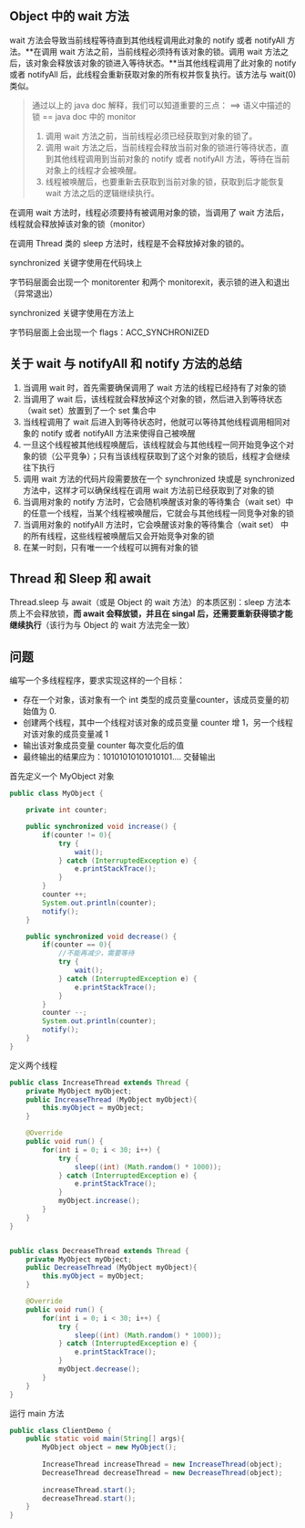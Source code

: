 ## Object 中的  wait 方法

wait 方法会导致当前线程等待直到其他线程调用此对象的 notify 或者 notifyAll 方法。**在调用 wait 方法之前，当前线程必须持有该对象的锁。调用 wait 方法之后，该对象会释放该对象的锁进入等待状态。**当其他线程调用了此对象的 notify 或者 notifyAll 后，此线程会重新获取对象的所有权并恢复执行。该方法与 wait(0) 类似。

> 通过以上的 java doc 解释，我们可以知道重要的三点： ==> 语义中描述的锁 == java doc 中的 monitor
>
> 1. 调用 wait 方法之前，当前线程必须已经获取到对象的锁了。
> 2. 调用 wait 方法之后，当前线程会释放当前对象的锁进行等待状态，直到其他线程调用到当前对象的 notify 或者 notifyAll 方法，等待在当前对象上的线程才会被唤醒。
> 3. 线程被唤醒后，也要重新去获取到当前对象的锁，获取到后才能恢复 wait 方法之后的逻辑继续执行。



在调用 wait 方法时，线程必须要持有被调用对象的锁，当调用了 wait 方法后，线程就会释放掉该对象的锁（monitor）

在调用 Thread 类的 sleep 方法时，线程是不会释放掉对象的锁的。



synchronized 关键字使用在代码块上

字节码层面会出现一个 monitorenter 和两个 monitorexit，表示锁的进入和退出（异常退出）

synchronized 关键字使用在方法上

字节码层面上会出现一个 flags：ACC_SYNCHRONIZED



## 关于 wait 与 notifyAll 和 notify 方法的总结

1. 当调用 wait 时，首先需要确保调用了 wait 方法的线程已经持有了对象的锁
2. 当调用了 wait 后，该线程就会释放掉这个对象的锁，然后进入到等待状态（wait set）放置到了一个 set 集合中
3. 当线程调用了 wait 后进入到等待状态时，他就可以等待其他线程调用相同对象的 notify 或者 notifyAll 方法来使得自己被唤醒
4. 一旦这个线程被其他线程唤醒后，该线程就会与其他线程一同开始竞争这个对象的锁（公平竞争）；只有当该线程获取到了这个对象的锁后，线程才会继续往下执行
5. 调用 wait 方法的代码片段需要放在一个 synchronized 块或是 synchronized 方法中，这样才可以确保线程在调用 wait 方法前已经获取到了对象的锁
6. 当调用对象的 notify 方法时，它会随机唤醒该对象的等待集合（wait set）中的任意一个线程，当某个线程被唤醒后，它就会与其他线程一同竞争对象的锁
7. 当调用对象的 notifyAll 方法时，它会唤醒该对象的等待集合（wait set） 中的所有线程，这些线程被唤醒后又会开始竞争对象的锁
8. 在某一时刻，只有唯一一个线程可以拥有对象的锁



## Thread 和 Sleep 和 await

Thread.sleep 与 await（或是 Object 的 wait 方法）的本质区别：sleep 方法本质上不会释放锁，**而 await 会释放锁，并且在 singal 后，还需要重新获得锁才能继续执行**（该行为与 Object 的 wait 方法完全一致）

## 问题

编写一个多线程程序，要求实现这样的一个目标：

- 存在一个对象，该对象有一个 int 类型的成员变量counter，该成员变量的初始值为 0.
- 创建两个线程，其中一个线程对该对象的成员变量 counter 增 1，另一个线程对该对象的成员变量减 1
- 输出该对象成员变量 counter 每次变化后的值
- 最终输出的结果应为：10101010101010101.... 交替输出



首先定义一个 MyObject 对象

```java
public class MyObject {

    private int counter;

    public synchronized void increase() {
        if(counter != 0){
            try {
                wait();
            } catch (InterruptedException e) {
                e.printStackTrace();
            }
        }
        counter ++;
        System.out.println(counter);
        notify();
    }

    public synchronized void decrease() {
        if(counter == 0){
            //不能再减少，需要等待
            try {
                wait();
            } catch (InterruptedException e) {
                e.printStackTrace();
            }
        }
        counter --;
        System.out.println(counter);
        notify();
    }
}
```

定义两个线程

```java
public class IncreaseThread extends Thread {
    private MyObject myObject;
    public IncreaseThread (MyObject myObject){
        this.myObject = myObject;
    }

  	@Override
    public void run() {
        for(int i = 0; i < 30; i++) {
            try {
                sleep((int) (Math.random() * 1000));
            } catch (InterruptedException e) {
                e.printStackTrace();
            }
            myObject.increase();
        }
    }
}


public class DecreaseThread extends Thread {
    private MyObject myObject;
    public DecreaseThread (MyObject myObject){
        this.myObject = myObject;
    }

  	@Override
    public void run() {
        for(int i = 0; i < 30; i++) {
            try {
                sleep((int) (Math.random() * 1000));
            } catch (InterruptedException e) {
                e.printStackTrace();
            }
            myObject.decrease();
        }
    }
}
```

运行 main 方法

```java
public class ClientDemo {
    public static void main(String[] args){
        MyObject object = new MyObject();
      
        IncreaseThread increaseThread = new IncreaseThread(object);
        DecreaseThread decreaseThread = new DecreaseThread(object);
      
        increaseThread.start();
        decreaseThread.start();
    }
}
```





































